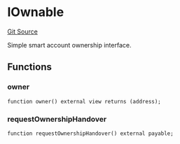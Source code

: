 # IOwnable
[Git Source](https://github.com/NaniDAO/accounts/blob/4fa25bf2c7729a2efb0aebee862ab87efef9e09e/src/authority/Guard.sol)

Simple smart account ownership interface.


## Functions
### owner


```solidity
function owner() external view returns (address);
```

### requestOwnershipHandover


```solidity
function requestOwnershipHandover() external payable;
```

